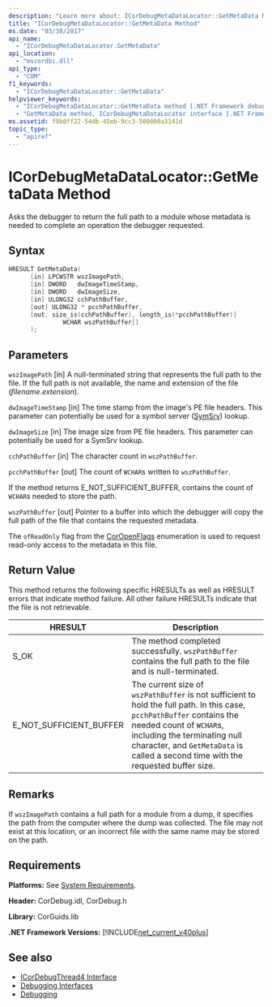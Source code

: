 ```yaml
---
description: "Learn more about: ICorDebugMetaDataLocator::GetMetaData Method"
title: "ICorDebugMetaDataLocator::GetMetaData Method"
ms.date: "03/30/2017"
api_name:
  - "ICorDebugMetaDataLocator.GetMetaData"
api_location:
  - "mscordbi.dll"
api_type:
  - "COM"
f1_keywords:
  - "ICorDebugMetaDataLocator::GetMetaData"
helpviewer_keywords:
  - "ICorDebugMetaDataLocator::GetMetaData method [.NET Framework debugging]"
  - "GetMetaData method, ICorDebugMetaDataLocator interface [.NET Framework debugging]"
ms.assetid: f9b0ff22-54db-45eb-9cc3-508000a3141d
topic_type:
  - "apiref"
---
```

# ICorDebugMetaDataLocator::GetMetaData Method

Asks the debugger to return the full path to a module whose metadata is needed to complete an operation the debugger requested.

## Syntax

```cpp
HRESULT GetMetaData(
      [in] LPCWSTR wszImagePath,
      [in] DWORD   dwImageTimeStamp,
      [in] DWORD   dwImageSize,
      [in] ULONG32 cchPathBuffer,
      [out] ULONG32 * pcchPathBuffer,
      [out, size_is(cchPathBuffer), length_is(*pcchPathBuffer)]
               WCHAR wszPathBuffer[]
      );
```

## Parameters

 `wszImagePath`
 [in] A null-terminated string that represents the full path to the file. If the full path is not available, the name and extension of the file (*filename*.*extension*).

 `dwImageTimeStamp`
 [in] The time stamp from the image's PE file headers. This parameter can potentially be used for a symbol server ([SymSrv](/windows/desktop/debug/using-symsrv)) lookup.

 `dwImageSize`
 [in] The image size from PE file headers. This parameter can potentially be used for a SymSrv lookup.

 `cchPathBuffer`
 [in] The character count in `wszPathBuffer`.

 `pcchPathBuffer`
 [out] The count of `WCHAR`s written to `wszPathBuffer`.

 If the method returns E_NOT_SUFFICIENT_BUFFER, contains the count of `WCHAR`s needed to store the path.

 `wszPathBuffer`
 [out] Pointer to a buffer into which the debugger will copy the full path of the file that contains the requested metadata.

 The `ofReadOnly` flag from the [CorOpenFlags](../../../core/unmanaged-api/metadata/coropenflags-enumeration.md) enumeration is used to request read-only access to the metadata in this file.

## Return Value

 This method returns the following specific HRESULTs as well as HRESULT errors that indicate method failure. All other failure HRESULTs indicate that the file is not retrievable.

|HRESULT|Description|
|-------------|-----------------|
|S_OK|The method completed successfully. `wszPathBuffer` contains the full path to the file and is null-terminated.|
|E_NOT_SUFFICIENT_BUFFER|The current size of `wszPathBuffer` is not sufficient to hold the full path. In this case, `pcchPathBuffer` contains the needed count of `WCHAR`s, including the terminating null character, and `GetMetaData` is called a second time with the requested buffer size.|

## Remarks

 If `wszImagePath` contains a full path for a module from a dump, it specifies the path from the computer where the dump was collected. The file may not exist at this location, or an incorrect file with the same name may be stored on the path.

## Requirements

 **Platforms:** See [System Requirements](../../get-started/system-requirements.md).

 **Header:** CorDebug.idl, CorDebug.h

 **Library:** CorGuids.lib

 **.NET Framework Versions:** [!INCLUDE[net_current_v40plus](../../../../includes/net-current-v40plus-md.md)]

## See also

- [ICorDebugThread4 Interface](icordebugthread4-interface.md)
- [Debugging Interfaces](debugging-interfaces.md)
- [Debugging](index.md)
